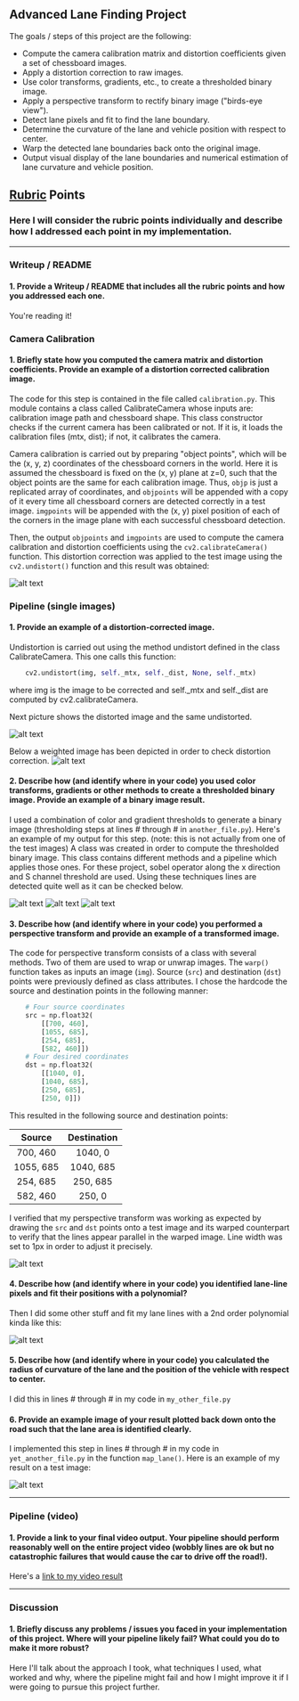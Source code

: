 ## **Advanced Lane Finding Project**

The goals / steps of this project are the following:

* Compute the camera calibration matrix and distortion coefficients given a set of chessboard images.
* Apply a distortion correction to raw images.
* Use color transforms, gradients, etc., to create a thresholded binary image.
* Apply a perspective transform to rectify binary image ("birds-eye view").
* Detect lane pixels and fit to find the lane boundary.
* Determine the curvature of the lane and vehicle position with respect to center.
* Warp the detected lane boundaries back onto the original image.
* Output visual display of the lane boundaries and numerical estimation of lane curvature and vehicle position.

[//]: # (Image References)

[image1]: ./output_images/undistort_output_c1.png "Undistorted (calibration)"
[image2]: ./output_images/undistort_test5.png "Distorted correction"
[image3]: ./output_images/undistort_test5_weighted.png "Distorted correction weighted"
[image4]: ./output_images/P2output_test1.png "Transform 1"
[image5]: ./output_images/P2output_test4.png "Transform 4"
[image6]: ./output_images/P2output_test5.png "Transform 5"
[image7]: ./output_images/transform_straight_lines_1.png "Transform straight lines"

[image2]: ./test_images/test1.jpg "Road Transformed"
[image3]: ./examples/binary_combo_example.jpg "Binary Example"
[image4]: ./examples/warped_straight_lines.jpg "Warp Example"
[image5]: ./examples/color_fit_lines.jpg "Fit Visual"
[image6]: ./examples/example_output.jpg "Output"
[video1]: ./project_video.mp4 "Video"

## [Rubric](https://review.udacity.com/#!/rubrics/571/view) Points

### Here I will consider the rubric points individually and describe how I addressed each point in my implementation.  

---

### Writeup / README

#### 1. Provide a Writeup / README that includes all the rubric points and how you addressed each one.  

You're reading it!

### Camera Calibration

#### 1. Briefly state how you computed the camera matrix and distortion coefficients. Provide an example of a distortion corrected calibration image.

The code for this step is contained in the file called `calibration.py`. This module contains a class called CalibrateCamera whose inputs are: calibration image path and chessboard shape. This class constructor checks if the current camera has been calibrated or not. If it is, it loads the calibration files (mtx, dist); if not, it calibrates the camera.

Camera calibration is carried out by preparing "object points", which will be the (x, y, z) coordinates of the chessboard corners in the world. Here it is assumed the chessboard is fixed on the (x, y) plane at z=0, such that the object points are the same for each calibration image.  Thus, `objp` is just a replicated array of coordinates, and `objpoints` will be appended with a copy of it every time all chessboard corners are detected correctly in a test image.  `imgpoints` will be appended with the (x, y) pixel position of each of the corners in the image plane with each successful chessboard detection.  

Then, the output `objpoints` and `imgpoints` are used to compute the camera calibration and distortion coefficients using the `cv2.calibrateCamera()` function.  This distortion correction was applied to the test image using the `cv2.undistort()` function and this result was obtained: 

![alt text][image1]

### Pipeline (single images)

#### 1. Provide an example of a distortion-corrected image.

Undistortion is carried out using the method undistort defined in the class CalibrateCamera. This one calls this function: 
```python
	cv2.undistort(img, self._mtx, self._dist, None, self._mtx)
```
where img is the image to be corrected and self._mtx and self._dist are computed by cv2.calibrateCamera.

Next picture shows the distorted image and the same undistorted.

![alt text][image2]

Below a weighted image has been depicted in order to check distortion correction.
![alt text][image3]

#### 2. Describe how (and identify where in your code) you used color transforms, gradients or other methods to create a thresholded binary image.  Provide an example of a binary image result.

I used a combination of color and gradient thresholds to generate a binary image (thresholding steps at lines # through # in `another_file.py`).  Here's an example of my output for this step.  (note: this is not actually from one of the test images)
A class was created in order to compute the thresholded binary image. This class contains different methods and a pipeline which applies those ones. For these project, sobel operator along the x direction and S channel threshold are used. Using these techniques lines are detected quite well as it can be checked below.

![alt text][image4]
![alt text][image5]
![alt text][image6]

#### 3. Describe how (and identify where in your code) you performed a perspective transform and provide an example of a transformed image.

The code for perspective transform consists of a class with several methods. Two of them are used to wrap or unwrap images.  The `warp()` function takes as inputs an image (`img`). Source (`src`) and destination (`dst`) points were previously defined as class attributes.  I chose the hardcode the source and destination points in the following manner:

```python
    # Four source coordinates
    src = np.float32(
        [[700, 460],
        [1055, 685],
        [254, 685],
        [582, 460]])
    # Four desired coordinates
    dst = np.float32(
        [[1040, 0],
        [1040, 685],
        [250, 685],
        [250, 0]])
```

This resulted in the following source and destination points:

| Source        | Destination   | 
|:-------------:|:-------------:| 
| 700, 460      | 1040, 0       | 
| 1055, 685     | 1040, 685     |
| 254, 685      | 250, 685      |
| 582, 460      | 250, 0        |

I verified that my perspective transform was working as expected by drawing the `src` and `dst` points onto a test image and its warped counterpart to verify that the lines appear parallel in the warped image. Line width was set to 1px in order to adjust it precisely.

![alt text][image7]

#### 4. Describe how (and identify where in your code) you identified lane-line pixels and fit their positions with a polynomial?

Then I did some other stuff and fit my lane lines with a 2nd order polynomial kinda like this:

![alt text][image5]

#### 5. Describe how (and identify where in your code) you calculated the radius of curvature of the lane and the position of the vehicle with respect to center.

I did this in lines # through # in my code in `my_other_file.py`

#### 6. Provide an example image of your result plotted back down onto the road such that the lane area is identified clearly.

I implemented this step in lines # through # in my code in `yet_another_file.py` in the function `map_lane()`.  Here is an example of my result on a test image:

![alt text][image6]

---

### Pipeline (video)

#### 1. Provide a link to your final video output.  Your pipeline should perform reasonably well on the entire project video (wobbly lines are ok but no catastrophic failures that would cause the car to drive off the road!).

Here's a [link to my video result](./project_video.mp4)

---

### Discussion

#### 1. Briefly discuss any problems / issues you faced in your implementation of this project.  Where will your pipeline likely fail?  What could you do to make it more robust?

Here I'll talk about the approach I took, what techniques I used, what worked and why, where the pipeline might fail and how I might improve it if I were going to pursue this project further.  
